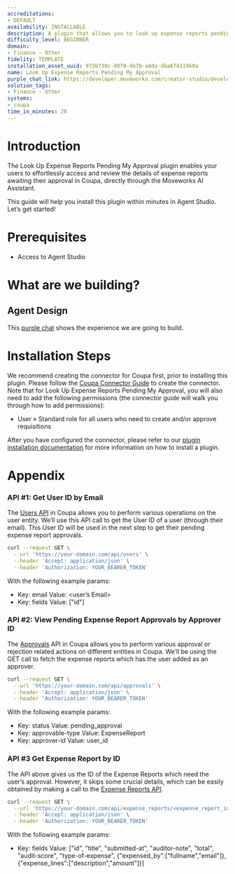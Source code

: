 ```yaml
---
accreditations:
- DEFAULT
availability: INSTALLABLE
description: A plugin that allows you to look up expense reports pending your approval.
difficulty_level: BEGINNER
domain:
- Finance - Other
fidelity: TEMPLATE
installation_asset_uuid: 973b738c-80f0-4b76-a8da-dba6f411960a
name: Look Up Expense Reports Pending My Approval
purple_chat_link: https://developer.moveworks.com/creator-studio/developer-tools/purple-chat/?conversation=%7B%22startTimestamp%22%3A%2211%3A43+AM%22%2C%22messages%22%3A%5B%7B%22parts%22%3A%5B%7B%22richText%22%3A%22Can+you+show+me+the+expense+reports+pending+my+approval+in+Coupa%3F%22%7D%5D%2C%22role%22%3A%22user%22%7D%2C%7B%22parts%22%3A%5B%7B%22richText%22%3A%22Sure%2C+I+can+get+that+from+%3Cb%3ECoupa%3C%2Fb%3E.+Here+are+the+expense+reports+awaiting+your+approval%3A%22%7D%2C%7B%22reasoningSteps%22%3A%5B%7B%22richText%22%3A%22Fetching+expense+reports+pending+approval+from+Coupa...%22%2C%22status%22%3A%22pending%22%7D%2C%7B%22richText%22%3A%22Retrieved+3+expense+reports.%22%2C%22status%22%3A%22success%22%7D%5D%7D%2C%7B%22citations%22%3A%5B%7B%22citationTitle%22%3A%22Expense+Report+ER-2024-001%22%2C%22connectorName%22%3A%22coupa%22%7D%2C%7B%22citationTitle%22%3A%22Expense+Report+ER-2024-002%22%2C%22connectorName%22%3A%22coupa%22%7D%2C%7B%22citationTitle%22%3A%22Expense+Report+ER-2024-003%22%2C%22connectorName%22%3A%22coupa%22%7D%5D%7D%2C%7B%22richText%22%3A%22Would+you+like+to+see+the+details+of+any+of+these+reports%3F%22%7D%5D%2C%22role%22%3A%22assistant%22%7D%2C%7B%22parts%22%3A%5B%7B%22richText%22%3A%22Yes%2C+show+me+the+details+for+ER-2024-002%22%7D%5D%2C%22role%22%3A%22user%22%7D%2C%7B%22parts%22%3A%5B%7B%22richText%22%3A%22Okay%2C+one+moment.%22%7D%2C%7B%22reasoningSteps%22%3A%5B%7B%22richText%22%3A%22Fetching+details+for+Expense+Report+ER-2024-002...%22%2C%22status%22%3A%22pending%22%7D%2C%7B%22richText%22%3A%22Successfully+retrieved+expense+report+details.%22%2C%22status%22%3A%22success%22%7D%5D%7D%2C%7B%22richText%22%3A%22Here+are+the+details+for+Expense+Report+ER-2024-002+from+%3Cb%3ECoupa%3C%2Fb%3E%3A%22%7D%2C%7B%22richText%22%3A%22%3Cul%3E%5Cn++%3Cli%3E%3Cb%3EEmployee%3A%3C%2Fb%3E+John+Smith%3C%2Fli%3E%5Cn++%3Cli%3E%3Cb%3EDate+Submitted%3A%3C%2Fb%3E+2024-03-08%3C%2Fli%3E%5Cn++%3Cli%3E%3Cb%3EAmount%3A%3C%2Fb%3E+%24120.00%3C%2Fli%3E%5Cn++%3Cli%3E%3Cb%3EPurpose%3A%3C%2Fb%3E+Client+Lunch%3C%2Fli%3E%5Cn%3C%2Ful%3E%22%7D%2C%7B%22citations%22%3A%5B%7B%22citationTitle%22%3A%22Expense+Report+ER-2024-002%22%2C%22connectorName%22%3A%22coupa%22%7D%5D%7D%2C%7B%22buttons%22%3A%5B%7B%22buttonText%22%3A%22View+Full+Details%22%2C%22style%22%3A%22outlined%22%7D%5D%7D%5D%2C%22role%22%3A%22assistant%22%7D%5D%7D
solution_tags:
- Finance - Other
systems:
- coupa
time_in_minutes: 20
---
```


# Introduction

The Look Up Expense Reports Pending My Approval plugin enables your users to effortlessly access and review the details of expense reports awaiting their approval in Coupa, directly through the Moveworks AI Assistant.

This guide will help you install this plugin within minutes in Agent Studio. Let’s get started!

# Prerequisites

- Access to Agent Studio

# What are we building?

## Agent Design

This [purple chat](https://developer.moveworks.com/creator-studio/developer-tools/purple-chat/?conversation=%7B%22startTimestamp%22%3A%2211%3A43+AM%22%2C%22messages%22%3A%5B%7B%22parts%22%3A%5B%7B%22richText%22%3A%22Can+you+show+me+the+expense+reports+pending+my+approval+in+Coupa%3F%22%7D%5D%2C%22role%22%3A%22user%22%7D%2C%7B%22parts%22%3A%5B%7B%22richText%22%3A%22Sure%2C+I+can+get+that+from+%3Cb%3ECoupa%3C%2Fb%3E.+Here+are+the+expense+reports+awaiting+your+approval%3A%22%7D%2C%7B%22reasoningSteps%22%3A%5B%7B%22richText%22%3A%22Fetching+expense+reports+pending+approval+from+Coupa...%22%2C%22status%22%3A%22pending%22%7D%2C%7B%22richText%22%3A%22Retrieved+3+expense+reports.%22%2C%22status%22%3A%22success%22%7D%5D%7D%2C%7B%22citations%22%3A%5B%7B%22citationTitle%22%3A%22Expense+Report+ER-2024-001%22%2C%22connectorName%22%3A%22coupa%22%7D%2C%7B%22citationTitle%22%3A%22Expense+Report+ER-2024-002%22%2C%22connectorName%22%3A%22coupa%22%7D%2C%7B%22citationTitle%22%3A%22Expense+Report+ER-2024-003%22%2C%22connectorName%22%3A%22coupa%22%7D%5D%7D%2C%7B%22richText%22%3A%22Would+you+like+to+see+the+details+of+any+of+these+reports%3F%22%7D%5D%2C%22role%22%3A%22assistant%22%7D%2C%7B%22parts%22%3A%5B%7B%22richText%22%3A%22Yes%2C+show+me+the+details+for+ER-2024-002%22%7D%5D%2C%22role%22%3A%22user%22%7D%2C%7B%22parts%22%3A%5B%7B%22richText%22%3A%22Okay%2C+one+moment.%22%7D%2C%7B%22reasoningSteps%22%3A%5B%7B%22richText%22%3A%22Fetching+details+for+Expense+Report+ER-2024-002...%22%2C%22status%22%3A%22pending%22%7D%2C%7B%22richText%22%3A%22Successfully+retrieved+expense+report+details.%22%2C%22status%22%3A%22success%22%7D%5D%7D%2C%7B%22richText%22%3A%22Here+are+the+details+for+Expense+Report+ER-2024-002+from+%3Cb%3ECoupa%3C%2Fb%3E%3A%22%7D%2C%7B%22richText%22%3A%22%3Cul%3E%5Cn++%3Cli%3E%3Cb%3EEmployee%3A%3C%2Fb%3E+John+Smith%3C%2Fli%3E%5Cn++%3Cli%3E%3Cb%3EDate+Submitted%3A%3C%2Fb%3E+2024-03-08%3C%2Fli%3E%5Cn++%3Cli%3E%3Cb%3EAmount%3A%3C%2Fb%3E+%24120.00%3C%2Fli%3E%5Cn++%3Cli%3E%3Cb%3EPurpose%3A%3C%2Fb%3E+Client+Lunch%3C%2Fli%3E%5Cn%3C%2Ful%3E%22%7D%2C%7B%22citations%22%3A%5B%7B%22citationTitle%22%3A%22Expense+Report+ER-2024-002%22%2C%22connectorName%22%3A%22coupa%22%7D%5D%7D%2C%7B%22buttons%22%3A%5B%7B%22buttonText%22%3A%22View+Full+Details%22%2C%22style%22%3A%22outlined%22%7D%5D%7D%5D%2C%22role%22%3A%22assistant%22%7D%5D%7D) shows the experience we are going to build.

# Installation Steps

We recommend creating the connector for Coupa first, prior to installing this plugin. Please follow the [Coupa Connector Guide](https://developer.moveworks.com/creator-studio/resources/connector?id=coupa) to create the connector. Note that for Look Up Expense Reports Pending My Approval, you will also need to add the following permissions (the connector guide will walk you through how to add permissions):

- User » Standard role for all users who need to create and/or approve requisitions

After you have configured the connector, please refer to our [plugin installation documentation](https://help.moveworks.com/docs/ai-agent-marketplace-installation) for more information on how to install a plugin. 

# Appendix

### **API #1: Get User ID by Email**

The [Users API](https://compass.coupa.com/en-us/products/product-documentation/integration-technical-documentation/the-coupa-core-api/resources/reference-data-resources/users-api-(users)) in Coupa allows you to perform various operations on the user entity. We’ll use this API call to get the User ID of a user (through their email). This User ID will be used in the next step to get their pending expense report approvals. 

```bash
curl --request GET \
  --url 'https://your-domain.com/api/users' \
  --header 'Accept: application/json' \
  --header 'Authorization: YOUR_BEARER_TOKEN'
```

With the following example params:

- Key: email
Value: <user’s Email>
- Key: fields
Value: ["id"]

### **API #2: View Pending Expense Report Approvals by Approver ID**

The [Approvals](https://compass.coupa.com/en-us/products/product-documentation/integration-technical-documentation/the-coupa-core-api/resources/transactional-resources/approvals-api-(approvals)) API in Coupa allows you to perform various approval or rejection related actions on different entities in Coupa. We’ll be using the GET call to fetch the expense reports which has the user added as an approver. 

```bash
curl --request GET \
  --url 'https://your-domain.com/api/approvals' \
  --header 'Accept: application/json' \
  --header 'Authorization: YOUR_BEARER_TOKEN'
```

With the following example params:

- Key: status
Value: pending_approval
- Key: approvable-type
Value: ExpenseReport
- Key: approver-id
Value: user_id

### API #3 Get Expense Report by ID

The API above gives us the ID of the Expense Reports which need the user’s approval. However, it skips some crucial details, which can be easily obtained by making a call to the [Expense Reports API](https://compass.coupa.com/en-us/products/product-documentation/integration-technical-documentation/the-coupa-core-api/resources/transactional-resources/expenses-api-(expense_reports)/expense-reports-api). 

```bash
curl --request GET \
  --url 'https://your-domain.com/api/expense_reports/<expense_report_id>' \
  --header 'Accept: application/json' \
  --header 'Authorization: YOUR_BEARER_TOKEN'
```

With the following example params:

- Key: fields
Value: ["id", "title", "submitted-at", "auditor-note", "total", "audit-score", "type-of-expense", {"expensed_by":["fullname","email"]}, {"expense_lines":["description","amount"]}]